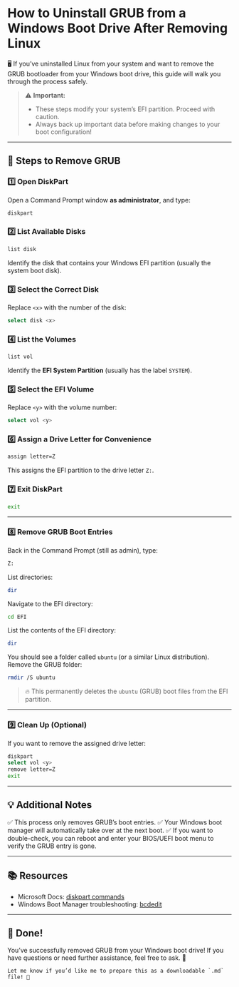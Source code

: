 # How to Uninstall GRUB from a Windows Boot Drive After Removing Linux

🖥️ If you’ve uninstalled Linux from your system and want to remove the GRUB bootloader from your Windows boot drive, this guide will walk you through the process safely.

> ⚠️ **Important:**  
> - These steps modify your system’s EFI partition. Proceed with caution.  
> - Always back up important data before making changes to your boot configuration!

---

## 📝 Steps to Remove GRUB

### 1️⃣ Open DiskPart

Open a Command Prompt window **as administrator**, and type:

```bash
diskpart
````

### 2️⃣ List Available Disks

```bash
list disk
```

Identify the disk that contains your Windows EFI partition (usually the system boot disk).

### 3️⃣ Select the Correct Disk

Replace `<x>` with the number of the disk:

```bash
select disk <x>
```

### 4️⃣ List the Volumes

```bash
list vol
```

Identify the **EFI System Partition** (usually has the label `SYSTEM`).

### 5️⃣ Select the EFI Volume

Replace `<y>` with the volume number:

```bash
select vol <y>
```

### 6️⃣ Assign a Drive Letter for Convenience

```bash
assign letter=Z
```

This assigns the EFI partition to the drive letter `Z:`.

### 7️⃣ Exit DiskPart

```bash
exit
```

---

### 8️⃣ Remove GRUB Boot Entries

Back in the Command Prompt (still as admin), type:

```bash
Z:
```

List directories:

```bash
dir
```

Navigate to the EFI directory:

```bash
cd EFI
```

List the contents of the EFI directory:

```bash
dir
```

You should see a folder called `ubuntu` (or a similar Linux distribution).
Remove the GRUB folder:

```bash
rmdir /S ubuntu
```

> 🔥 This permanently deletes the `ubuntu` (GRUB) boot files from the EFI partition.

---

### 9️⃣ Clean Up (Optional)

If you want to remove the assigned drive letter:

```bash
diskpart
select vol <y>
remove letter=Z
exit
```

---

## 💡 Additional Notes

✅ This process only removes GRUB’s boot entries.
✅ Your Windows boot manager will automatically take over at the next boot.
✅ If you want to double-check, you can reboot and enter your BIOS/UEFI boot menu to verify the GRUB entry is gone.

---

## 📚 Resources

* Microsoft Docs: [diskpart commands](https://learn.microsoft.com/en-us/windows-server/administration/windows-commands/diskpart)
* Windows Boot Manager troubleshooting: [bcdedit](https://learn.microsoft.com/en-us/windows-hardware/manufacture/desktop/bcdedit-command-line-options-techref-di)

---

## 🎉 Done!

You’ve successfully removed GRUB from your Windows boot drive! If you have questions or need further assistance, feel free to ask. 🎉

```
Let me know if you’d like me to prepare this as a downloadable `.md` file! 🚀
```